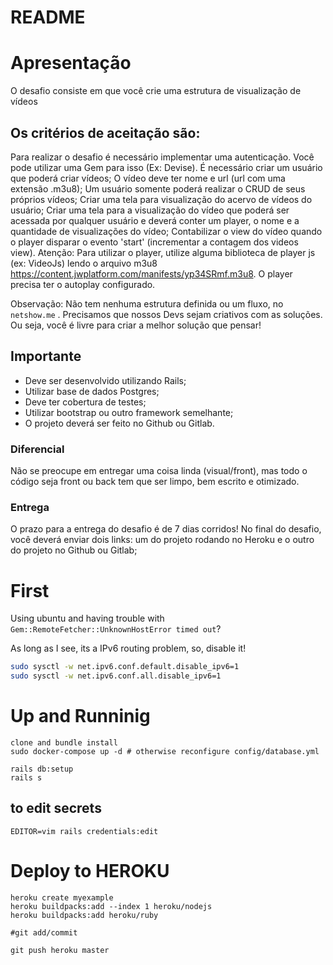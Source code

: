 # README

# Apresentação

O desafio consiste em que você crie uma estrutura de visualização de vídeos

## Os critérios de aceitação são:

Para realizar o desafio é necessário implementar uma autenticação. Você pode utilizar uma Gem para isso (Ex: Devise).
É necessário criar um usuário que poderá criar vídeos;
O vídeo deve ter nome e url (url com uma extensão .m3u8);
Um usuário somente poderá realizar o CRUD de seus próprios vídeos;
Criar uma tela para visualização do acervo de vídeos do usuário;
Criar uma tela para a visualização do vídeo que poderá ser acessada por qualquer usuário e deverá conter um player, o nome e a quantidade de visualizações do vídeo;
Contabilizar o view do vídeo quando o player disparar o evento 'start' (incrementar a contagem dos videos view).
Atenção: Para utilizar o player, utilize alguma biblioteca de player js (ex: VideoJs) lendo o arquivo m3u8 https://content.jwplatform.com/manifests/yp34SRmf.m3u8. O player precisa ter o autoplay configurado.

Observação: Não tem nenhuma estrutura definida ou um fluxo, no `netshow.me` .
Precisamos que nossos Devs sejam criativos com as soluções. Ou seja, você é livre para criar a melhor solução que pensar!

## Importante

* Deve ser desenvolvido utilizando Rails;
* Utilizar base de dados Postgres;
* Deve ter cobertura de testes;
* Utilizar bootstrap ou outro framework semelhante;
* O projeto deverá ser feito no Github ou Gitlab.

### Diferencial

Não se preocupe em entregar uma coisa linda (visual/front), mas todo o código seja front ou back tem que ser limpo, bem escrito e otimizado.

### Entrega

O prazo para a entrega do desafio é de 7 dias corridos! No final do desafio, você deverá enviar dois links: um do projeto rodando no Heroku e o outro do projeto no Github ou Gitlab;


# First

Using ubuntu and having trouble with `Gem::RemoteFetcher::UnknownHostError timed out`?

As long as I see, its a IPv6 routing problem, so, disable it!

```bash
sudo sysctl -w net.ipv6.conf.default.disable_ipv6=1
sudo sysctl -w net.ipv6.conf.all.disable_ipv6=1
```

# Up and Runninig

```
clone and bundle install
sudo docker-compose up -d # otherwise reconfigure config/database.yml

rails db:setup
rails s
```

## to edit secrets

`EDITOR=vim rails credentials:edit`

# Deploy to HEROKU

```
heroku create myexample
heroku buildpacks:add --index 1 heroku/nodejs
heroku buildpacks:add heroku/ruby

#git add/commit

git push heroku master
```
